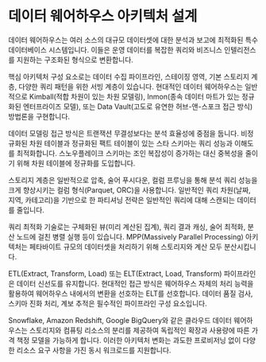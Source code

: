 # 데이터 웨어하우스 아키텍처 설계

데이터 웨어하우스는 여러 소스의 대규모 데이터셋에 대한 분석과 보고에 최적화된 특수 데이터베이스 시스템입니다. 이들은 운영 데이터를 복잡한 쿼리와 비즈니스 인텔리전스를 지원하는 구조화된 형식으로 변환합니다.

핵심 아키텍처 구성 요소로는 데이터 수집 파이프라인, 스테이징 영역, 기본 스토리지 계층, 다양한 쿼리 패턴을 위한 서빙 계층이 있습니다. 현대적인 데이터 웨어하우스는 일반적으로 Kimball(적합 차원이 있는 차원 모델링), Inmon(종속 데이터 마트가 있는 정규화된 엔터프라이즈 모델), 또는 Data Vault(고도로 유연한 허브-앤-스포크 접근 방식) 방법론을 구현합니다.

데이터 모델링 접근 방식은 트랜잭션 무결성보다는 분석 효율성에 중점을 둡니다. 비정규화된 차원 테이블과 정규화된 팩트 테이블이 있는 스타 스키마는 쿼리 성능과 이해도를 최적화합니다. 스노우플레이크 스키마는 조인 복잡성이 증가하는 대신 중복성을 줄이기 위해 차원 테이블에 정규화를 도입합니다.

스토리지 계층은 일반적으로 압축, 술어 푸시다운, 컬럼 프루닝을 통해 분석 쿼리 성능을 크게 향상시키는 컬럼 형식(Parquet, ORC)을 사용합니다. 일반적인 쿼리 차원(날짜, 지역, 카테고리)을 기반으로 한 파티셔닝 전략은 일반적인 쿼리에 대해 스캔되는 데이터를 줄입니다.

쿼리 최적화 기술로는 구체화된 뷰(미리 계산된 집계), 쿼리 결과 캐싱, 술어 최적화, 분산 노드에 걸친 병렬 실행 등이 있습니다. MPP(Massively Parallel Processing) 아키텍처는 페타바이트 규모의 데이터셋을 처리하기 위해 스토리지와 계산 모두 분산시킵니다.

ETL(Extract, Transform, Load) 또는 ELT(Extract, Load, Transform) 파이프라인은 데이터 신선도를 유지합니다. 현대적인 접근 방식은 웨어하우스 자체의 처리 능력을 활용하여 웨어하우스 내에서의 변환을 선호하는 ELT를 선호합니다. 데이터 품질 검사, 스키마 진화 처리, 계보 추적은 필수적인 파이프라인 구성 요소입니다.

Snowflake, Amazon Redshift, Google BigQuery와 같은 클라우드 데이터 웨어하우스는 스토리지와 컴퓨팅 리소스의 분리를 제공하여 독립적인 확장과 사용량에 따른 가격 책정 모델을 가능하게 합니다. 이러한 아키텍처 변화는 과도한 프로비저닝 없이 다양한 리소스 요구 사항을 가진 동시 워크로드를 지원합니다.